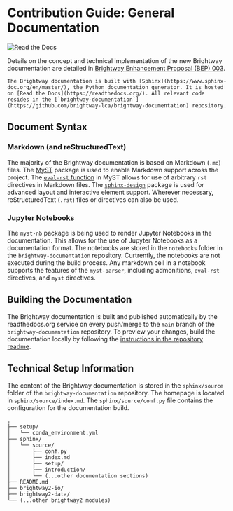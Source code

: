# Contribution Guide: General Documentation

![Read the Docs](https://img.shields.io/readthedocs/brightway-documentation?label=readthedocs.org&logo=Read%20the%20Docs&logoColor=white)

Details on the concept and technical implementation of the new Brightway documentation are detailed in [Brightway Enhancement Proposal (BEP) 003](https://github.com/brightway-lca/enhancement-proposals/blob/main/proposals/0003_documentation.md).


```{note}
The Brightway documentation is built with [Sphinx](https://www.sphinx-doc.org/en/master/), the Python documentation generator. It is hosted on [Read the Docs](https://readthedocs.org/). All relevant code resides in the [`brightway-documentation`](https://github.com/brightway-lca/brightway-documentation) repository.
```

## Document Syntax

### Markdown (and reStructuredText)

The majority of the Brightway documentation is based on Markdown (`.md`) files. The [MyST](https://myst-parser.readthedocs.io/en/latest/index.html) package is used to enable Markdown support across the project. The [`eval-rst` function](https://myst-parser.readthedocs.io/en/latest/syntax/roles-and-directives.html#syntax-directives-parsing) in MyST allows for use of arbitrary `rst` directives in Markdown files.  The [`sphinx-design`](https://sphinx-design.readthedocs.io/en/furo-theme/) package is used for advanced layout and interactive element support. Wherever necessary, reStructuredText (`.rst`) files or directives can also be used. 

### Jupyter Notebooks

The `myst-nb` package is being used to render Jupyter Notebooks in the documentation. This allows for the use of Jupyter Notebooks as a documentation format. The notebooks are stored in the `notebooks` folder in the `brightway-documentation` repository. Curtrently, the notebooks are not executed during the build process. Any markdown cell in a notebook supports the features of the `myst-parser`, including admonitions, `eval-rst` directives, and `myst` directives.

## Building the Documentation

The Brightway documentation is built and published automatically by the readthedocs.org service on every push/merge to the `main` branch of the `brightway-documentation` repository. To preview your changes, build the documentation locally by following the [instructions in the repository readme](https://github.com/brightway-lca/brightway-documentation).

## Technical Setup Information

The content of the Brightway documentation is stored in the `sphinx/source` folder of the `brightway-documentation` repository. The homepage is located in `sphinx/source/index.md`. The `sphinx/source/conf.py` file contains the configuration for the documentation build.

```
.
├── setup/
│   └── conda_environment.yml
├── sphinx/
│   └── source/
│       ├── conf.py
│       ├── index.md
│       ├── setup/
│       ├── introduction/
│       └── (...other documentation sections)
├── README.md
├── brightway2-io/
├── brightway2-data/
└── (...other brightway2 modules)
```